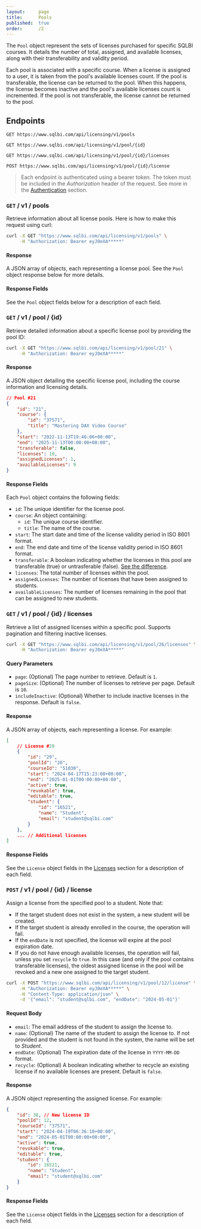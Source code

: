 ```yaml
---
layout:     page
title:      Pools
published:  true
order:      /2
---
```

The `Pool` object represent the sets of licenses purchased for specific SQLBI courses. It details the number of total, assigned, and available licenses, along with their transferability and validity period. 

Each pool is associated with a specific course. When a license is assigned to a user, it is taken from the pool's available licenses count. If the pool is transferable, the license can be returned to the pool. When this happens, the license becomes inactive and the pool's available licenses count is incremented. If the pool is not transferable, the license cannot be returned to the pool.

## Endpoints

`GET https://www.sqlbi.com/api/licensing/v1/pools`

`GET https://www.sqlbi.com/api/licensing/v1/pool/{id}`

`GET https://www.sqlbi.com/api/licensing/v1/pool/{id}/licenses`

`POST https://www.sqlbi.com/api/licensing/v1/pool/{id}/license`

> Each endpoint is authenticated using a bearer token. The token must be included in the *Authorization* header of the request. See more in the [Authentication](index#authentication) section.


### `GET` / v1 / pools
Retrieve information about all license pools. Here is how to make this request using curl:

```bash
curl -X GET "https://www.sqlbi.com/api/licensing/v1/pools" \
     -H "Authorization: Bearer eyJ0eXA*****"
```

#### Response
A JSON array of objects, each representing a license pool. See the `Pool` object response below for more details.

#### Response Fields
See the `Pool` object fields below for a description of each field.


### `GET` / v1 / pool / {id}
Retrieve detailed information about a specific license pool by providing the pool ID:

```bash
curl -X GET "https://www.sqlbi.com/api/licensing/v1/pool/21" \
     -H "Authorization: Bearer eyJ0eXA*****"
```

#### Response
A JSON object detailing the specific license pool, including the course information and licensing details. 

```json
// Pool #21
{
    "id": "21",
    "course": {
        "id": "37571",
        "title": "Mastering DAX Video Course"
    },
    "start": "2022-11-13T19:46:06+00:00",
    "end": "2025-11-13T00:00:00+00:00",
    "transferable": false,
    "licenses": 10,
    "assignedLicenses": 1,
    "availableLicenses": 9
}
```

#### Response Fields
Each `Pool` object contains the following fields:

- `id`: The unique identifier for the license pool.
- `course`: An object containing:
    - `id`: The unique course identifier.
    - `title`: The name of the course.
- `start`: The start date and time of the license validity period in ISO 8601 format.
- `end`: The end date and time of the license validity period in ISO 8601 format.
- `transferable`: A boolean indicating whether the licenses in this pool are transferable (true) or untrasferable (false). [See the difference](https://www.sqlbi.com/transferable-video-course-licenses/). 
- `licenses`: The total number of licenses within the pool.
- `assignedLicenses`: The number of licenses that have been assigned to students.
- `availableLicenses`: The number of licenses remaining in the pool that can be assigned to new students.


### `GET` / v1 / pool / {id} / licenses
Retrieve a list of assigned licenses within a specific pool. Supports pagination and filtering inactive licenses.

```bash
curl -X GET "https://www.sqlbi.com/api/licensing/v1/pool/26/licenses" \
     -H "Authorization: Bearer eyJ0eXA*****"
```

#### Query Parameters

- `page`: (Optional) The page number to retrieve. Default is `1`.
- `pageSize`: (Optional) The number of licenses to retrieve per page. Default is `10`.
- `includeInactive`: (Optional) Whether to include inactive licenses in the response. Default is `false`.

#### Response
A JSON array of objects, each representing a license. For example:

```json
[
    // License #29
    {
        "id": "29",
        "poolId": "26",
        "courseId": "51030",
        "start": "2024-04-17T15:23:08+00:00",
        "end": "2025-01-01T00:00:00+00:00",
        "active": true,
        "revokable": true,
        "editable": true,
        "student": {
            "id": "16521",
            "name": "Student",
            "email": "student@sqlbi.com"
        }
    },
    ... // Additional licenses
]
```

#### Response Fields
See the `License` object fields in the [Licenses](licenses) section for a description of each field.


### `POST` / v1 / pool / {id} / license
Assign a license from the specified pool to a student. Note that:
- If the target student does not exist in the system, a new student will be created.
- If the target student is already enrolled in the course, the operation will fail.
- If the `endDate` is not specified, the license will expire at the pool expiration date.
- If you do not have enough available licenses, the operation will fail, unless you set `recycle` to `true`. In this case (and only if the pool contains transferable licenses), the oldest assigned license in the pool will be revoked and a new one assigned to the target student.

```bash
curl -X POST "https://www.sqlbi.com/api/licensing/v1/pool/12/license" \
     -H "Authorization: Bearer eyJ0eXA*****" \
     -H "Content-Type: application/json" \
     -d '{"email": "student@sqlbi.com", "endDate": "2024-05-01"}'
```

#### Request Body

- `email`: The email address of the student to assign the license to.
- `name`: (Optional) The name of the student to assign the license to. If not provided and the student is not found in the system, the name will be set to *Student*.
- `endDate`: (Optional) The expiration date of the license in `YYYY-MM-DD` format.
- `recycle`: (Optional) A boolean indicating whether to recycle an existing license if no available licenses are present. Default is `false`.

#### Response
A JSON object representing the assigned license. For example:

```json
{
    "id": 38, // New license ID
    "poolId": 12,
    "courseId": "37571",
    "start": "2024-04-19T06:36:10+00:00",
    "end": "2024-05-01T00:00:00+00:00",
    "active": true,
    "revokable": true,
    "editable": true,
    "student": {
        "id": 16521,
        "name": "Student",
        "email": "student@sqlbi.com"
    }
}
```

#### Response Fields
See the `License` object fields in the [Licenses](licenses) section for a description of each field.